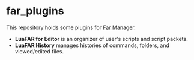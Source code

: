 far_plugins
===========
This repository holds some plugins for [Far Manager][1].

* **LuaFAR for Editor** is an organizer of user's scripts and script packets.
* **LuaFAR History** manages histories of commands, folders, and viewed/edited files.

[1]: http://www.farmanager.com/
